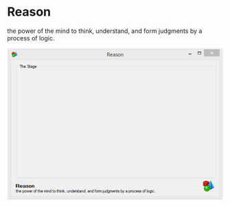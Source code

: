 # Reason
the power of the mind to think, understand, and form judgments by a process of logic.

![Reason Screenshot](Reason/Reaon_screenshot.png)
